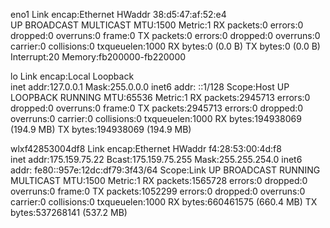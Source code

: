 eno1      Link encap:Ethernet  HWaddr 38:d5:47:af:52:e4  
          UP BROADCAST MULTICAST  MTU:1500  Metric:1
          RX packets:0 errors:0 dropped:0 overruns:0 frame:0
          TX packets:0 errors:0 dropped:0 overruns:0 carrier:0
          collisions:0 txqueuelen:1000 
          RX bytes:0 (0.0 B)  TX bytes:0 (0.0 B)
          Interrupt:20 Memory:fb200000-fb220000 

lo        Link encap:Local Loopback  
          inet addr:127.0.0.1  Mask:255.0.0.0
          inet6 addr: ::1/128 Scope:Host
          UP LOOPBACK RUNNING  MTU:65536  Metric:1
          RX packets:2945713 errors:0 dropped:0 overruns:0 frame:0
          TX packets:2945713 errors:0 dropped:0 overruns:0 carrier:0
          collisions:0 txqueuelen:1000 
          RX bytes:194938069 (194.9 MB)  TX bytes:194938069 (194.9 MB)

wlxf42853004df8 Link encap:Ethernet  HWaddr f4:28:53:00:4d:f8  
          inet addr:175.159.75.22  Bcast:175.159.75.255  Mask:255.255.254.0
          inet6 addr: fe80::957e:12dc:df79:3f43/64 Scope:Link
          UP BROADCAST RUNNING MULTICAST  MTU:1500  Metric:1
          RX packets:1565728 errors:0 dropped:0 overruns:0 frame:0
          TX packets:1052299 errors:0 dropped:0 overruns:0 carrier:0
          collisions:0 txqueuelen:1000 
          RX bytes:660461575 (660.4 MB)  TX bytes:537268141 (537.2 MB)

